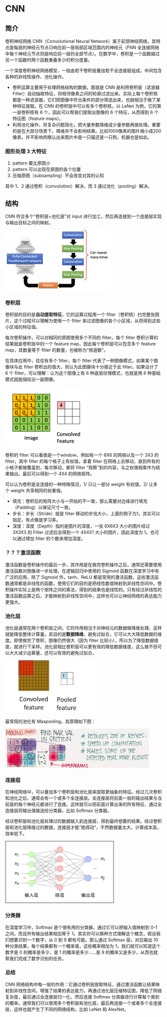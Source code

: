 # CNN

## 简介

卷积神经网络 CNN（Convolutional Neural Network）属于前馈神经网络，其特点是每层的神经元节点只响应前一层局部区域范围内的神经元（FNN 全连接网络中每个神经元节点则是响应前一层的全部节点）。在数学中，卷积是一个函数越过另一个函数时两个函数重叠多少的积分度量。

一个深度卷积神经网络模型，一般由若干卷积层叠加若干全连接层组成，中间包含各种的非线性操作、池化操作。

- 卷积运算主要用于处理网格结构的数据，那就是 CNN 是利用卷积层（滤波器 Filter）自动抽取特征，将相邻像素之间的轮廓过滤出来。实际上每个卷积核都是一种滤波器，它们把图像中符合条件的部分筛选出来，也就相当于做了某种特征提取。在 CNN 的卷积层中可以有多个卷积核，以 LeNet 为例，它的第一层卷积核有 6 个，因此可以帮我们提取出图像的 6 个特征，从而得到 6 个特征图（feature maps）。
- 利用池化操作，将复杂问题简化，把大量参数降维成少量参数再做处理。重要的是在大部分场景下，降维并不会影响结果。比如1000像素的图片缩小成200像素，并不影响肉眼认出来图片中是一只猫还是一只狗，机器也是如此。

### 图形处理 3 大特征

1. pattern 要比原图小
2. pattern 可以出现在原图的各个位置
3. 压缩原图（subsampling）不会改变对其的认知

其中 1、2 通过卷积（convolution）解决，而 3 通过池化（pooling）解决。

## 结构

CNN 符合多个“卷积层+池化层”对 input 进行加工，然后再连接到一个连接层实现与输出目标之间的映射。

<img src="figures/image-20201128185217198.png" alt="image-20201128185217198" style="zoom: 33%;" />

### 卷积层

卷积层的目的是**自动提取特征**，它的运算过程用一个 filter（卷积核）扫完整张图片，这个过程可以理解为使用一个 filter 来过滤图像的各个小区域，从而得到这些小区域的特征值。

每次卷积操作，可以对相同的原图使用多个不同的 filter。每个 filter 卷积计算的结果就是卷积层中的一个 feature map，因此每个卷积层可以包含多个 feature map，其数量等于 filter 的数量，也被称为“频道数”。

在具体应用中，往往有多个 filter，每个 filter 代表了一种图像模式，如果某个图像块与此 filter 卷积出的值大，则认为此图像块十分接近于此 filter。如果设计了 6 个 filter，可以理解：认为这个图像上有 6 种底层纹理模式，也就是用 6 种基础模式就能描绘出一副图像。

<img src="figures/2019-06-19-juanji.gif" alt="卷积层运算过程" style="zoom:50%;" />

卷积的 filter 可以看做是一个window，例如有一个 6X6 的网络以及一个 3X3 的 filter，其中 filter 的每个格子上有权值。拿着 filter 在网络上去移动，直到所有的小格子都被覆盖到，每次移动，都将 filter “观察”到的内容，与之权值相乘作为结果输出。最后可以得到一个 4X4 的网格矩阵。

可以认为卷积是全连接的一种特殊情况，1/ 只让一部分 weight 有权值，2/ 让多个 weight 共享相同的权重值。

- 填充：卷积后的矩阵大小与一开始的不一致，那么需要对边缘进行填充（Padding）以保证尺寸一致。
- 步长：步长（Stride）就是 filter 移动的步伐大小，上面的例子为1，其实可以指定，有点像是学习率。
- 深度：深度（Depth）指的是图片的深度，一张 6X6X3 大小的图片经过 3X3X3 的 Filter 过滤后会得到一个 4X4X1 大小的图片，因此深度为 1。也可以通过增加 filter 的个数来增加深度。

### ？？？激活函数

激活函数是卷积操作的最后一步，其作用是在做完卷积操作之后，通常还需要使用激活函数对图像进一步处理。在逻辑回归中使用的 Sigmoid 函数在深度学习中有广泛的应用，除了 Sigmoid 外，tanh、ReLU  都是常用的激活函数。这些激活函数通常都是非线性的函数，使用它们的目的是把线性数值映射到非线性空间中。卷积操作实际上是两个矩阵之间的乘法，得到的结果也是线性的。只有经过非线性的激活函数运算之后，才能映射到非线性空间中，这样也可以让神经网络的表达能力更强大。

### 池化层

池化层通常在两个卷积层之间，它的作用相当于对神经元的数据做降维处理，这样就能降低整体计算量。其目的是**数据降维**，避免过拟合，它可以大大降低数据的维度。即使做完了卷积，图像仍然很大（因为 filter 比较小），所以为了降低数据维度，就进行下采样。池化层相比卷积层可以更有效的降低数据维度，这么做不但可以大大减少运算量，还可以有效的避免过拟合。

<img src="figures/2019-06-19-chihua.gif" alt="池化层过程" style="zoom: 33%;" />

最常用的池化有 Maxpooling，其原理如下图：

<img src="figures/812632-20191105213631909-209754609.jpg" alt="file" style="zoom: 67%;" />

### 连接层

在神经网络中，可以叠加多个卷积层和池化层来提取更抽象的特征。经过几次卷积和池化之后，通常会有一个或多个全连接层。全连接层将前面一层的输出结果与当前层的每个神经元都进行了连接。这样就可以把前面计算出来的所有特征，通过全连接层将输出值输送给分类器，比如 Softmax 分类器。

经过卷积层和池化层处理过的数据输入到连接层，得到最终想要的结果。经过卷积层和池化层降维过的数据，连接层才能”跑得动”，不然数据量太大，计算成本高，效率低下。

<img src="figures/2019-06-19-quanlianjie.png" alt="全连接层" style="zoom:50%;" />

### 分类器

在深度学习中，Softmax 是个很有用的分类器，通过它可以把输入值映射到 0-1 之间，而且所有输出结果相加等于  1。其实你可以换种方式理解这个概念，假设我们想要识别一个数字，从 0 到 9 都有可能。那么通过 Softmax 层，对应输出 10  种分类结果，每个结果都有一个概率值，这些概率相加为 1，我们就可以知道这个数字是 0 的概率是多少，是 1 的概率是多少……是 9  的概率又是多少，从而也就帮我们完成了数字识别的任务。

### 总结

CNN  网络结构中每一层的作用：它通过卷积层提取特征，通过激活函数让结果映射到非线性空间，增强了结果的表达能力，再通过池化层压缩特征图，降低了网络复杂度，最后通过全连接层归一化，然后连接 Softmax 分类器进行计算每个类别的概率。通常我们可以使用多个卷积层和池化层，最后再连接一个或者多个全连接层，这样也就产生了不同的网络结构，比如 LeNet 和 AlexNet。
